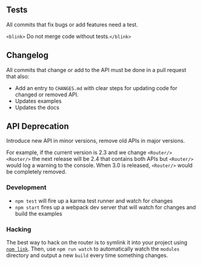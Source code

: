 ## Tests

All commits that fix bugs or add features need a test.

`<blink>` Do not merge code without tests.`</blink>`

## Changelog

All commits that change or add to the API must be done in a pull request
that also:

- Add an entry to `CHANGES.md` with clear steps for updating code for
  changed or removed API.
- Updates examples
- Updates the docs

## API Deprecation

Introduce new API in minor versions, remove old APIs in major versions.

For example, if the current version is 2.3 and we change `<Router/>`
`<Rooter/>` the next release will be 2.4 that contains both APIs but
`<Router/>` would log a warning to the console.  When 3.0 is released,
`<Router/>` would be completely removed.

### Development

- `npm test` will fire up a karma test runner and watch for changes
- `npm start` fires up a webpack dev server that will watch
  for changes and build the examples

### Hacking

The best way to hack on the router is to symlink it into your project
using [`npm link`](https://docs.npmjs.com/cli/link). Then, use `npm run watch`
to automatically watch the `modules` directory and output a new `build`
every time something changes.

